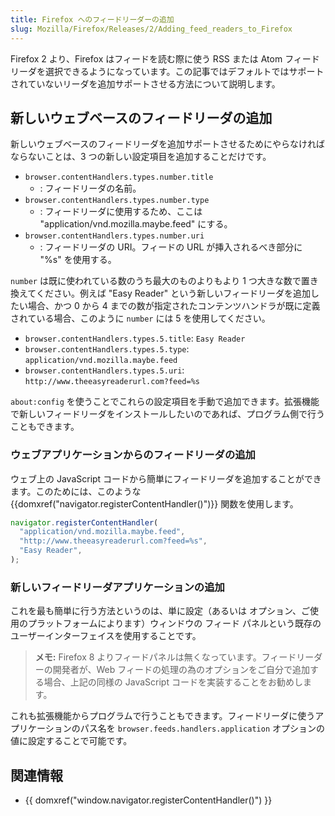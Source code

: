 ```yaml
---
title: Firefox へのフィードリーダーの追加
slug: Mozilla/Firefox/Releases/2/Adding_feed_readers_to_Firefox
---
```


Firefox 2 より、Firefox はフィードを読む際に使う RSS または Atom フィードリーダを選択できるようになっています。この記事ではデフォルトではサポートされていないリーダを追加サポートさせる方法について説明します。

## 新しいウェブベースのフィードリーダの追加

新しいウェブベースのフィードリーダを追加サポートさせるためにやらなければならないことは、3 つの新しい設定項目を追加することだけです。

- `browser.contentHandlers.types.number.title`
  - : フィードリーダの名前。
- `browser.contentHandlers.types.number.type`
  - : フィードリーダに使用するため、ここは "application/vnd.mozilla.maybe.feed" にする。
- `browser.contentHandlers.types.number.uri`
  - : フィードリーダの URI。フィードの URL が挿入されるべき部分に "%s" を使用する。

`number` は既に使われている数のうち最大のものよりもより 1 つ大きな数で置き換えてください。例えば "Easy Reader" という新しいフィードリーダを追加したい場合、かつ 0 から 4 までの数が指定されたコンテンツハンドラが既に定義されている場合、このように `number` には 5 を使用してください。

- `browser.contentHandlers.types.5.title`: `Easy Reader`
- `browser.contentHandlers.types.5.type`: `application/vnd.mozilla.maybe.feed`
- `browser.contentHandlers.types.5.uri`: `http://www.theeasyreaderurl.com?feed=%s`

`about:config` を使うことでこれらの設定項目を手動で追加できます。拡張機能で新しいフィードリーダをインストールしたいのであれば、プログラム側で行うこともできます。

### ウェブアプリケーションからのフィードリーダの追加

ウェブ上の JavaScript コードから簡単にフィードリーダを追加することができます。このためには、このような {{domxref("navigator.registerContentHandler()")}} 関数を使用します。

```js
navigator.registerContentHandler(
  "application/vnd.mozilla.maybe.feed",
  "http://www.theeasyreaderurl.com?feed=%s",
  "Easy Reader",
);
```

### 新しいフィードリーダアプリケーションの追加

これを最も簡単に行う方法というのは、単に設定（あるいは オプション、ご使用のプラットフォームによります）ウィンドウの フィード パネルという既存のユーザーインターフェイスを使用することです。

> **メモ:** Firefox 8 よりフィードパネルは無くなっています。フィードリーダーの開発者が、Web フィードの処理の為のオプションをご自分で追加する場合、上記の同様の JavaScript コードを実装することをお勧めします。

これも拡張機能からプログラムで行うこともできます。フィードリーダに使うアプリケーションのパス名を `browser.feeds.handlers.application` オプションの値に設定することで可能です。

## 関連情報

- {{ domxref("window.navigator.registerContentHandler()") }}
